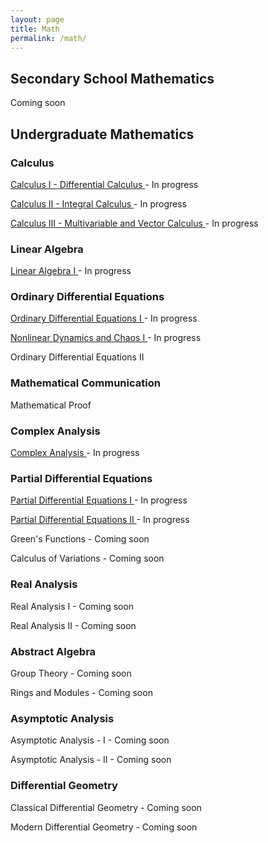 ```yaml
---
layout: page
title: Math
permalink: /math/
---
```


## Secondary School Mathematics

Coming soon

## Undergraduate Mathematics
### Calculus
<a class="page-link" href="/calculus-I/"> Calculus I - Differential Calculus </a> - In progress

<a class="page-link" href="/calculus-II/"> Calculus II - Integral Calculus </a> - In progress

<a class="page-link" href="/calculus-III/"> Calculus III - Multivariable and Vector Calculus </a> - In progress

### Linear Algebra
<a class="page-link" href="/linear-algebra-I/"> Linear Algebra I </a> - In progress


### Ordinary Differential Equations
<a class="page-link" href="/ode-I/"> Ordinary Differential Equations I  </a> - In progress

<a class="page-link" href="/nonlin-dyn-I/"> Nonlinear Dynamics and Chaos I </a> - In progress

Ordinary Differential Equations II
<!--- <a class="page-link" href="/ode-II/"> Ordinary Differential Equations II  </a> - In progress --->

### Mathematical Communication
Mathematical Proof
<!--- <a class="page-link" href="/mathematical-proof/"> Mathematical Proof  </a> - In progress --->

### Complex Analysis
<a class="page-link" href="/complex-analysis/"> Complex Analysis </a> - In progress

### Partial Differential Equations
<a class="page-link" href="/pde-I/"> Partial Differential Equations I  </a> - In progress

<a class="page-link" href="/pde-II/"> Partial Differential Equations II  </a> - In progress

Green's Functions - Coming soon
<!--- <a class="page-link" href="/greens-functions/"> Green's Functions </a> - In progress --->

Calculus of Variations - Coming soon
<!--- <a class="page-link" href="/variational-calculus/"> Calculus of Variations </a> - In progress --->

### Real Analysis
Real Analysis I - Coming soon
<!--- <a class="page-link" href="/real-analysis-I/"> Real Analysis I </a> - In progress --->

Real Analysis II - Coming soon
<!--- <a class="page-link" href="/real-analysis-II/"> Real Analysis II </a> - In progress --->


### Abstract Algebra
Group Theory - Coming soon
<!--- <a class="page-link" href="/group-theory/"> Group Theory </a> - In progress --->

Rings and Modules - Coming soon
<!--- <a class="page-link" href="/rings-and-modules/"> Rings and Modules </a> - In progress --->


### Asymptotic Analysis
Asymptotic Analysis - I - Coming soon
<!--- <a class="page-link" href="/asymptotic-analysis-I/"> Asymptotic Analysis I </a> - In progress --->

Asymptotic Analysis - II - Coming soon
<!--- <a class="page-link" href="/asymptotic-analysis-II/"> Asymptotic Analysis II  </a> - In progress --->


### Differential Geometry
Classical Differential Geometry - Coming soon
<!--- <a class="page-link" href="/classical-differential-geometry/"> Classical Differential Geometry  </a> - In progress --->

Modern Differential Geometry - Coming soon
<!--- <a class="page-link" href="/modern-differential-geometry/"> Modern Differential Geometry  </a> - In progress --->

<!---
## Graduate Mathematics

Coming soon
--->

